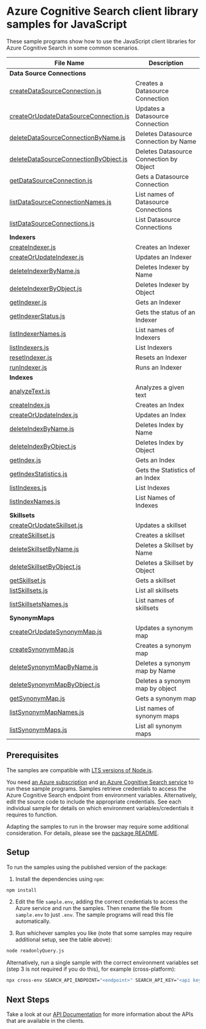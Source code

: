 # Azure Cognitive Search client library samples for JavaScript

These sample programs show how to use the JavaScript client libraries for Azure Cognitive Search in some common scenarios.

| **File Name**                | **Description**          |
| ---------------------------- | ------------------------ |
| **Data Source Connections**  |
| [createDataSourceConnection.js][createDataSourceConnection] | Creates a Datasource Connection |
| [createOrUpdateDataSourceConnection.js][createOrUpdateDataSourceConnection] | Updates a Datasource Connection |
| [deleteDataSourceConnectionByName.js][deleteDataSourceConnectionByName] | Deletes Datasource Connection by Name |
| [deleteDataSourceConnectionByObject.js][deleteDataSourceConnectionByObject] | Deletes Datasource Connection by Object |
| [getDataSourceConnection.js][getDataSourceConnection] | Gets a Datasource Connection |
| [listDataSourceConnectionNames.js][listDataSourceConnectionNames] | List names of Datasource Connections |
| [listDataSourceConnections.js][listDataSourceConnections] | List Datasource Connections |
| **Indexers** |
| [createIndexer.js][createIndexer] | Creates an Indexer |
| [createOrUpdateIndexer.js][createOrUpdateIndexer] | Updates an Indexer |
| [deleteIndexerByName.js][deleteIndexerByName] | Deletes Indexer by Name |
| [deleteIndexerByObject.js][deleteIndexerByObject] | Deletes Indexer by Object |
| [getIndexer.js][getIndexer] | Gets an Indexer |
| [getIndexerStatus.js][getIndexerStatus] | Gets the status of an Indexer |
| [listIndexerNames.js][listIndexerNames] | List names of Indexers |
| [listIndexers.js][listIndexers] | List Indexers |
| [resetIndexer.js][resetIndexer] | Resets an Indexer |
| [runIndexer.js][runIndexer] | Runs an Indexer |
| **Indexes** |
| [analyzeText.js][analyzeText] | Analyzes a given text |
| [createIndex.js][createIndex] | Creates an Index |
| [createOrUpdateIndex.js][createOrUpdateIndex] | Updates an Index |
| [deleteIndexByName.js][deleteIndexByName] | Deletes Index by Name |
| [deleteIndexByObject.js][deleteIndexByObject] | Deletes Index by Object |
| [getIndex.js][getIndex] | Gets an Index |
| [getIndexStatistics.js][getIndexStatistics] | Gets the Statistics of an Index |
| [listIndexes.js][listIndexes] | List Indexes |
| [listIndexNames.js][listIndexNames] | List Names of Indexes |
| **Skillsets** |
| [createOrUpdateSkillset.js][createOrUpdateSkillset] | Updates a skillset |
| [createSkillset.js][createSkillset] | Creates a skillset |
| [deleteSkillsetByName.js][deleteSkillsetByName] | Deletes a Skillset by Name |
| [deleteSkillsetByObject.js][deleteSkillsetByObject] | Deletes a Skillset by Object |
| [getSkillset.js][getSkillset] | Gets a skillset |
| [listSkillsets.js][listSkillsets] | List all skillsets |
| [listSkillsetsNames.js][listSkillsetsNames] | List names of skillsets |
| **SynonymMaps** |
| [createOrUpdateSynonymMap.js][createOrUpdateSynonymMap] | Updates a synonym map |
| [createSynonymMap.js][createSynonymMap] | Creates a synonym map |
| [deleteSynonymMapByName.js][deleteSynonymMapByName] | Deletes a synonym map by Name |
| [deleteSynonymMapByObject.js][deleteSynonymMapByObject] | Deletes a synonym map by object |
| [getSynonymMap.js][getSynonymMap] | Gets a synonym map |
| [listSynonymMapNames.js][listSynonymMapNames] | List names of synonym maps |
| [listSynonymMaps.js][listSynonymMaps] | List all synonym maps |

## Prerequisites

The samples are compatible with [LTS versions of Node.js](https://nodejs.org/about/releases/).

You need [an Azure subscription][freesub] and [an Azure Cognitive Search service][search_resource] to run these sample programs. Samples retrieve credentials to access the Azure Cognitive Search endpoint from environment variables. Alternatively, edit the source code to include the appropriate credentials. See each individual sample for details on which environment variables/credentials it requires to function.

Adapting the samples to run in the browser may require some additional consideration. For details, please see the [package README][package].

## Setup

To run the samples using the published version of the package:

1. Install the dependencies using `npm`:

```bash
npm install
```

2. Edit the file `sample.env`, adding the correct credentials to access the Azure service and run the samples. Then rename the file from `sample.env` to just `.env`. The sample programs will read this file automatically.

3. Run whichever samples you like (note that some samples may require additional setup, see the table above):

```bash
node readonlyQuery.js
```

Alternatively, run a single sample with the correct environment variables set (step 3 is not required if you do this), for example (cross-platform):

```bash
npx cross-env SEARCH_API_ENDPOINT="<endpoint>" SEARCH_API_KEY="<api key>" node readonlyQuery.js
```

## Next Steps

Take a look at our [API Documentation][apiref] for more information about the APIs that are available in the clients.

[readonly]: https://github.com/Azure/azure-sdk-for-js/tree/main/sdk/search/search-documents/samples/javascript/src/readonlyQuery.js
[apiref]: https://aka.ms/azsdk/js/search/docs
[search_resource]: https://docs.microsoft.com/azure/search/search-create-service-portal
[freesub]: https://azure.microsoft.com/free/
[package]: https://github.com/Azure/azure-sdk-for-js/tree/main/sdk/search/search-documents/README.md
[createDataSourceConnection]: https://github.com/Azure/azure-sdk-for-js/tree/main/sdk/search/search-documents/samples/javascript/src/dataSourceConnections/createDataSourceConnection.js
[createOrUpdateDataSourceConnection]: https://github.com/Azure/azure-sdk-for-js/tree/main/sdk/search/search-documents/samples/javascript/src/dataSourceConnections/createOrUpdateDataSourceConnection.js
[deleteDataSourceConnectionByName]: https://github.com/Azure/azure-sdk-for-js/tree/main/sdk/search/search-documents/samples/javascript/src/dataSourceConnections/deleteDataSourceConnectionByName.js
[deleteDataSourceConnectionByObject]: https://github.com/Azure/azure-sdk-for-js/tree/main/sdk/search/search-documents/samples/javascript/src/dataSourceConnections/deleteDataSourceConnectionByObject.js
[getDataSourceConnection]: https://github.com/Azure/azure-sdk-for-js/tree/main/sdk/search/search-documents/samples/javascript/src/dataSourceConnections/getDataSourceConnection.js
[listDataSourceConnectionNames]: https://github.com/Azure/azure-sdk-for-js/tree/main/sdk/search/search-documents/samples/javascript/src/dataSourceConnections/listDataSourceConnectionNames.js
[listDataSourceConnections]: https://github.com/Azure/azure-sdk-for-js/tree/main/sdk/search/search-documents/samples/javascript/src/dataSourceConnections/listDataSourceConnections.js
[createIndexer]: https://github.com/Azure/azure-sdk-for-js/tree/main/sdk/search/search-documents/samples/javascript/src/indexers/createIndexer.js
[createOrUpdateIndexer]: https://github.com/Azure/azure-sdk-for-js/tree/main/sdk/search/search-documents/samples/javascript/src/indexers/createOrUpdateIndexer.js
[deleteIndexerByName]: https://github.com/Azure/azure-sdk-for-js/tree/main/sdk/search/search-documents/samples/javascript/src/indexers/deleteIndexerByName.js
[deleteIndexerByObject]: https://github.com/Azure/azure-sdk-for-js/tree/main/sdk/search/search-documents/samples/javascript/src/indexers/deleteIndexerByObject.js
[getIndexer]: https://github.com/Azure/azure-sdk-for-js/tree/main/sdk/search/search-documents/samples/javascript/src/indexers/getIndexer.js
[getIndexerStatus]: https://github.com/Azure/azure-sdk-for-js/tree/main/sdk/search/search-documents/samples/javascript/src/indexers/getIndexerStatus.js
[listIndexerNames]: https://github.com/Azure/azure-sdk-for-js/tree/main/sdk/search/search-documents/samples/javascript/src/indexers/listIndexerNames.js
[listIndexers]: https://github.com/Azure/azure-sdk-for-js/tree/main/sdk/search/search-documents/samples/javascript/src/indexers/listIndexers.js
[resetIndexer]: https://github.com/Azure/azure-sdk-for-js/tree/main/sdk/search/search-documents/samples/javascript/src/indexers/resetIndexer.js
[runIndexer]: https://github.com/Azure/azure-sdk-for-js/tree/main/sdk/search/search-documents/samples/javascript/src/indexers/runIndexer.js
[analyzeText]: https://github.com/Azure/azure-sdk-for-js/tree/main/sdk/search/search-documents/samples/javascript/src/indexes/analyzeText.js
[createIndex]: https://github.com/Azure/azure-sdk-for-js/tree/main/sdk/search/search-documents/samples/javascript/src/indexes/createIndex.js
[createOrUpdateIndex]: https://github.com/Azure/azure-sdk-for-js/tree/main/sdk/search/search-documents/samples/javascript/src/indexes/createOrUpdateIndex.js
[deleteIndexByName]: https://github.com/Azure/azure-sdk-for-js/tree/main/sdk/search/search-documents/samples/javascript/src/indexes/deleteIndexByName.js
[deleteIndexByObject]: https://github.com/Azure/azure-sdk-for-js/tree/main/sdk/search/search-documents/samples/javascript/src/indexes/deleteIndexByObject.js
[getIndex]: https://github.com/Azure/azure-sdk-for-js/tree/main/sdk/search/search-documents/samples/javascript/src/indexes/getIndex.js
[getIndexStatistics]: https://github.com/Azure/azure-sdk-for-js/tree/main/sdk/search/search-documents/samples/javascript/src/indexes/getIndexStatistics.js
[listIndexes]: https://github.com/Azure/azure-sdk-for-js/tree/main/sdk/search/search-documents/samples/javascript/src/indexes/listIndexes.js
[listIndexNames]: https://github.com/Azure/azure-sdk-for-js/tree/main/sdk/search/search-documents/samples/javascript/src/indexes/listIndexNames.js
[createOrUpdateSkillset]: https://github.com/Azure/azure-sdk-for-js/tree/main/sdk/search/search-documents/samples/javascript/src/skillSets/createOrUpdateSkillset.js
[createSkillset]: https://github.com/Azure/azure-sdk-for-js/tree/main/sdk/search/search-documents/samples/javascript/src/skillSets/createSkillset.js
[deleteSkillsetByName]: https://github.com/Azure/azure-sdk-for-js/tree/main/sdk/search/search-documents/samples/javascript/src/skillSets/deleteSkillsetByName.js
[deleteSkillsetByObject]: https://github.com/Azure/azure-sdk-for-js/tree/main/sdk/search/search-documents/samples/javascript/src/skillSets/deleteSkillsetByObject.js
[getSkillset]: https://github.com/Azure/azure-sdk-for-js/tree/main/sdk/search/search-documents/samples/javascript/src/skillSets/getSkillset.js
[listSkillsets]: https://github.com/Azure/azure-sdk-for-js/tree/main/sdk/search/search-documents/samples/javascript/src/skillSets/listSkillsets.js
[listSkillsetsNames]: https://github.com/Azure/azure-sdk-for-js/tree/main/sdk/search/search-documents/samples/javascript/src/skillSets/listSkillsetsNames.js
[createOrUpdateSynonymMap]: https://github.com/Azure/azure-sdk-for-js/tree/main/sdk/search/search-documents/samples/javascript/src/synonymMaps/createOrUpdateSynonymMap.js
[createSynonymMap]: https://github.com/Azure/azure-sdk-for-js/tree/main/sdk/search/search-documents/samples/javascript/src/synonymMaps/createSynonymMap.js
[deleteSynonymMapByName]: https://github.com/Azure/azure-sdk-for-js/tree/main/sdk/search/search-documents/samples/javascript/src/synonymMaps/deleteSynonymMapByName.js
[deleteSynonymMapByObject]: https://github.com/Azure/azure-sdk-for-js/tree/main/sdk/search/search-documents/samples/javascript/src/synonymMaps/deleteSynonymMapByObject.js
[getSynonymMap]: https://github.com/Azure/azure-sdk-for-js/tree/main/sdk/search/search-documents/samples/javascript/src/synonymMaps/getSynonymMap.js
[listSynonymMapNames]: https://github.com/Azure/azure-sdk-for-js/tree/main/sdk/search/search-documents/samples/javascript/src/synonymMaps/listSynonymMapNames.js
[listSynonymMaps]: https://github.com/Azure/azure-sdk-for-js/tree/main/sdk/search/search-documents/samples/javascript/src/synonymMaps/listSynonymMaps.js
